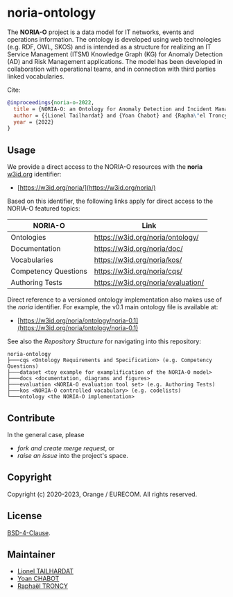 # noria-ontology

The **NORIA-O** project is a data model for IT networks, events and operations information.
The ontology is developed using web technologies (e.g. RDF, OWL, SKOS) and is intended as a structure for realizing an IT Service Management (ITSM) Knowledge Graph (KG) for Anomaly Detection (AD) and Risk Management applications.
The model has been developed in collaboration with operational teams, and in connection with third parties linked vocabularies.

Cite:
```bibtex
@inproceedings{noria-o-2022,
  title = {NORIA-O: an Ontology for Anomaly Detection and Incident Management in ICT Systems},
  author = {{Lionel Tailhardat} and {Yoan Chabot} and {Rapha\"el Troncy}},
  year = {2022}
}
```

## Usage

We provide a direct access to the NORIA-O resources with the **noria** [w3id.org](https://w3id.org/) identifier:
* [https://w3id.org/noria/](https://w3id.org/noria/)

Based on this identifier, the following links apply for direct access to the NORIA-O featured topics:

| NORIA-O | Link |
| --- | --- |
| Ontologies | https://w3id.org/noria/ontology/ |
| Documentation | https://w3id.org/noria/doc/ |
| Vocabularies | https://w3id.org/noria/kos/ |
| Competency Questions | https://w3id.org/noria/cqs/ |
| Authoring Tests | https://w3id.org/noria/evaluation/ |

Direct reference to a versioned ontology implementation also makes use of the *noria* identifier.
For example, the v0.1 main ontology file is available at:
* [https://w3id.org/noria/ontology/noria-0.1](https://w3id.org/noria/ontology/noria-0.1)


See also the *Repository Structure* for navigating into this repository:
```
noria-ontology
├───cqs <Ontology Requirements and Specification> (e.g. Competency Questions)
├───dataset <toy example for examplification of the NORIA-O model>
├───docs <documentation, diagrams and figures>
├───evaluation <NORIA-O evaluation tool set> (e.g. Authoring Tests)
├───kos <NORIA-O controlled vocabulary> (e.g. codelists)
└───ontology <the NORIA-O implementation>
```

## Contribute

In the general case, please
* *fork and create merge request*, or
* *raise an issue* into the project's space.

## Copyright

Copyright (c) 2020-2023, Orange / EURECOM. All rights reserved.

## License

[BSD-4-Clause](LICENSE.txt).

## Maintainer

* [Lionel TAILHARDAT](mailto:lionel.tailhardat@orange.com)
* [Yoan CHABOT](mailto:yoan.chabot@orange.com)
* [Raphaël TRONCY](mailto:raphael.troncy@eurecom.fr)